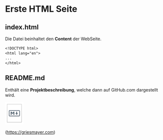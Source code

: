 # Erste HTML Seite

## index.html

Die Datei beinhaltet den **Content** der WebSeite.

```
<!DOCTYPE html>
<html lang="en">
...
</html>
```

## README.md

Enthält eine **Projektbeschreibung**, welche dann auf GitHub.com dargestellt wird.

![screenshot.png](picture/screenshot.png)

(https://griesmayer.com)